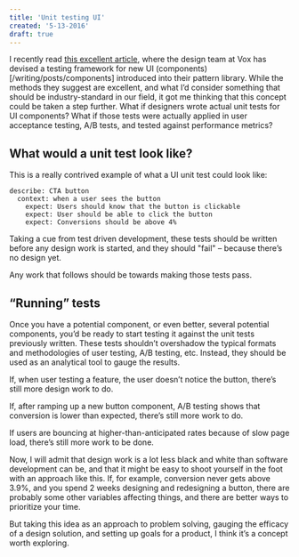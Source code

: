 ```yaml
---
title: 'Unit testing UI'
created: '5-13-2016'
draft: true
---
```


I recently read
[this excellent article](http://product.voxmedia.com/2016/4/20/11458814/how-designers-can-use-unit-testing-to-build-resilient-and-happy-design-systems),
where the design team at Vox has devised a testing framework for new UI (components)[/writing/posts/components] introduced into their pattern library.
While the methods they suggest are excellent, and what I’d consider something that should be industry-standard in our field,
it got me thinking that this concept could be taken a step further.
What if designers wrote actual unit tests for UI components?
What if those tests were actually applied in user acceptance testing, A/B tests, and tested against performance metrics?

## What would a unit test look like?

This is a really contrived example of what a UI unit test could look like:

```
describe: CTA button
  context: when a user sees the button
    expect: Users should know that the button is clickable
    expect: User should be able to click the button
    expect: Conversions should be above 4%
```

Taking a cue from test driven development, these tests should be written before any design work is started, and they should "fail"  – because there’s no design yet.

Any work that follows should be towards making those tests pass.

## “Running” tests

Once you have a potential component, or even better, several potential components,
you’d be ready to start testing it against the unit tests previously written.
These tests shouldn’t overshadow the typical formats and methodologies of user testing, A/B testing, etc.
Instead, they should be used as an analytical tool to gauge the results.

If, when user testing a feature, the user doesn’t notice the button, there’s still more design work to do.

If, after ramping up a new button component, A/B testing shows that conversion is lower than expected, there’s still more work to do.

If users are bouncing at higher-than-anticipated rates because of slow page load, there’s still more work to be done.

Now, I will admit that design work is a lot less black and white than software development can be, and that it might be easy to shoot yourself in the foot with an approach like this. If, for example, conversion never gets above 3.9%, and you spend 2 weeks designing and redesigning a button, there are probably some other variables affecting things, and there are better ways to prioritize your time.

But taking this idea as an approach to problem solving, gauging the efficacy of a design solution, and setting up goals for a product, I think it’s a concept worth exploring.


